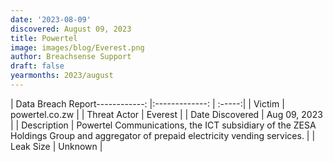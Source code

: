 ```yaml
---
date: '2023-08-09'
discovered: August 09, 2023
title: Powertel
image: images/blog/Everest.png
author: Breachsense Support
draft: false
yearmonths: 2023/august
---
```


| Data Breach Report------------:     |:-------------:    | :-----:|
| Victim      | powertel.co.zw      | 
| Threat Actor      |  Everest      | 
| Date Discovered      | Aug 09, 2023      | 
| Description      | Powertel Communications, the ICT subsidiary of the ZESA Holdings Group and aggregator of prepaid electricity vending services.      | 
| Leak Size      | Unknown      | 

